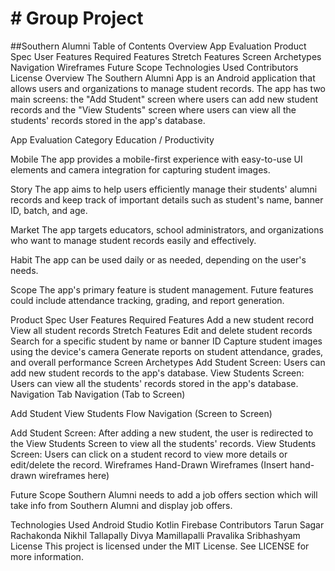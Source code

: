 # # Group Project
##Southern Alumni
Table of Contents
Overview
App Evaluation
Product Spec
User Features
Required Features
Stretch Features
Screen Archetypes
Navigation
Wireframes
Future Scope
Technologies Used
Contributors
License
Overview
The Southern Alumni App is an Android application that allows users and organizations to manage student records. The app has two main screens: the "Add Student" screen where users can add new student records and the "View Students" screen where users can view all the students' records stored in the app's database.

App Evaluation
Category
Education / Productivity

Mobile
The app provides a mobile-first experience with easy-to-use UI elements and camera integration for capturing student images.

Story
The app aims to help users efficiently manage their students' alumni records and keep track of important details such as student's name, banner ID, batch, and age.

Market
The app targets educators, school administrators, and organizations who want to manage student records easily and effectively.

Habit
The app can be used daily or as needed, depending on the user's needs.

Scope
The app's primary feature is student management. Future features could include attendance tracking, grading, and report generation.

Product Spec
User Features
Required Features
 Add a new student record
 View all student records
Stretch Features
 Edit and delete student records
 Search for a specific student by name or banner ID
 Capture student images using the device's camera
 Generate reports on student attendance, grades, and overall performance
Screen Archetypes
Add Student Screen: Users can add new student records to the app's database.
View Students Screen: Users can view all the students' records stored in the app's database.
Navigation
Tab Navigation (Tab to Screen)

Add Student
View Students
Flow Navigation (Screen to Screen)

Add Student Screen: After adding a new student, the user is redirected to the View Students Screen to view all the students' records.
View Students Screen: Users can click on a student record to view more details or edit/delete the record.
Wireframes
Hand-Drawn Wireframes
(Insert hand-drawn wireframes here)

Future Scope
Southern Alumni needs to add a job offers section which will take info from Southern Alumni and display job offers.

Technologies Used
Android Studio
Kotlin
Firebase
Contributors
Tarun Sagar Rachakonda
Nikhil Tallapally
Divya Mamillapalli
Pravalika Sribhashyam
License
This project is licensed under the MIT License. See LICENSE for more information.
